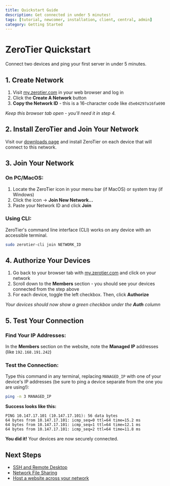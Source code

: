 ```yaml
---
title: Quickstart Guide
description: Get connected in under 5 minutes!
tags: [tutorial, newcomer, installation, client, central, admin]
category: Getting Started
---
```


# ZeroTier Quickstart

Connect two devices and ping your first server in under 5 minutes.

## 1. Create Network

1. Visit [my.zerotier.com](https://my.zerotier.com/) in your web browser and log in
3. Click the **Create A Network** button
4. **Copy the Network ID** - this is a 16-character code like `d5e04297a16fa690`

*Keep this browser tab open - you'll need it in step 4.*

## 2. Install ZeroTier and Join Your Network

Visit our [downloads page](https://www.zerotier.com/download) and install ZeroTier on each device that will connect to this network.

## 3. Join Your Network

### On PC/MacOS:
1. Locate the ZeroTier icon in your menu bar (if MacOS) or system tray (if Windows)
2. Click the icon -> **Join New Network...**
3. Paste your Network ID and click **Join**

### Using CLI:
ZeroTier's command line interface (CLI) works on any device with an accessible terminal.
```bash
sudo zerotier-cli join NETWORK_ID
```

## 4. Authorize Your Devices

1. Go back to your browser tab with [my.zerotier.com](https://my.zerotier.com/) and click on your network
2. Scroll down to the **Members** section - you should see your devices connected from the step above
3. For each device, toggle the left checkbox. Then, click **Authorize**

*Your devices should now show a green checkbox under the* ***Auth*** *column*

## 5. Test Your Connection

### Find Your IP Addresses:
In the **Members** section on the website, note the **Managed IP** addresses (like `192.168.191.242`)

### Test the Connection:
Type this command in any terminal, replacing `MANAGED_IP` with one of your device's IP addresses (be sure to ping a device separate from the one you are using!):

```bash
ping -n 3 MANAGED_IP
```

**Success looks like this:**
```
PING 10.147.17.101 (10.147.17.101): 56 data bytes
64 bytes from 10.147.17.101: icmp_seq=0 ttl=64 time=15.2 ms
64 bytes from 10.147.17.101: icmp_seq=1 ttl=64 time=12.1 ms
64 bytes from 10.147.17.101: icmp_seq=2 ttl=64 time=11.8 ms
```

**You did it!** Your devices are now securely connected.

## Next Steps

- [SSH and Remote Desktop](/remotedesktop)
- [Network File Sharing](/filesharing)
- [Host a website across your network](/website)